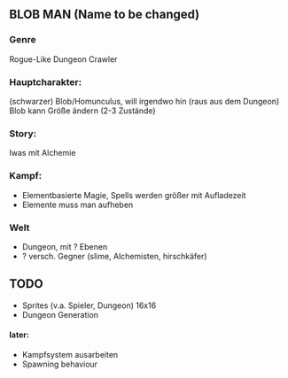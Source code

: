 ## BLOB MAN (Name to be changed)

### Genre
Rogue-Like Dungeon Crawler

### Hauptcharakter: 
(schwarzer) Blob/Homunculus, will irgendwo hin (raus aus dem Dungeon)
Blob kann Größe ändern (2-3 Zustände)

### Story: 
Iwas mit Alchemie

### Kampf: 
- Elementbasierte Magie, Spells werden größer mit Aufladezeit
- Elemente muss man aufheben

### Welt
- Dungeon, mit ? Ebenen
- ? versch. Gegner (slime, Alchemisten, hirschkäfer)


## TODO

- Sprites (v.a. Spieler, Dungeon) 16x16
- Dungeon Generation


#### later:
- Kampfsystem ausarbeiten
- Spawning behaviour